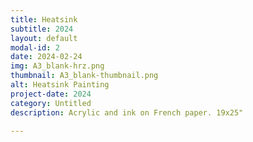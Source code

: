 ```yaml
---
title: Heatsink
subtitle: 2024
layout: default
modal-id: 2
date: 2024-02-24
img: A3_blank-hrz.png
thumbnail: A3_blank-thumbnail.png
alt: Heatsink Painting
project-date: 2024
category: Untitled
description: Acrylic and ink on French paper. 19x25"

---
```

